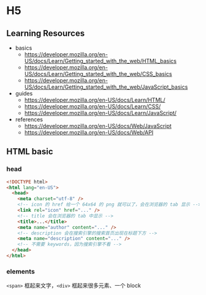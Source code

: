 # H5

## Learning Resources

- basics
    - https://developer.mozilla.org/en-US/docs/Learn/Getting_started_with_the_web/HTML_basics
    - https://developer.mozilla.org/en-US/docs/Learn/Getting_started_with_the_web/CSS_basics
    - https://developer.mozilla.org/en-US/docs/Learn/Getting_started_with_the_web/JavaScript_basics
- guides
    - https://developer.mozilla.org/en-US/docs/Learn/HTML/
    - https://developer.mozilla.org/en-US/docs/Learn/CSS/
    - https://developer.mozilla.org/en-US/docs/Learn/JavaScript/
- references
    - https://developer.mozilla.org/en-US/docs/Web/JavaScript
    - https://developer.mozilla.org/en-US/docs/Web/API

## HTML basic

### head

```html
<!DOCTYPE html>
<html lang="en-US">
  <head>
    <meta charset="utf-8" />
    <!-- icon 的 href 给一个 64x64 的 png 就可以了，会在浏览器的 tab 显示 -->
    <link rel="icon" href="..." />
    <!-- title 会在浏览器的 tab 中显示 -->
    <title>...</title>
    <meta name="author" content="..." />
    <!-- description 会在搜索引擎的搜索首页出现在标题下方 -->
    <meta name="description" content="..." />
    <!-- 不需要 keywords，因为搜索引擎不看 -->
  </head>
</html>
```

### elements

`<span>` 框起来文字，`<div>` 框起来很多元素、一个 block
